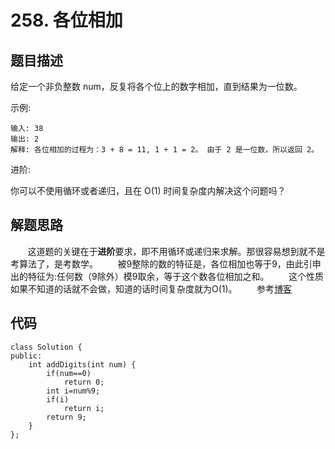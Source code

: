 # 258. 各位相加

## 题目描述
给定一个非负整数 num，反复将各个位上的数字相加，直到结果为一位数。
		
示例:
```
输入: 38
输出: 2 
解释: 各位相加的过程为：3 + 8 = 11, 1 + 1 = 2。 由于 2 是一位数，所以返回 2。
```
进阶:
		
你可以不使用循环或者递归，且在 O(1) 时间复杂度内解决这个问题吗？


## 解题思路
&#160; &#160; &#160; &#160;这道题的关键在于**进阶**要求，即不用循环或递归来求解。那很容易想到就不是考算法了，是考数学。
&#160; &#160; &#160; &#160;被9整除的数的特征是，各位相加也等于9，由此引申出的特征为:任何数（9除外）模9取余，等于这个数各位相加之和。
&#160; &#160; &#160; &#160;这个性质如果不知道的话就不会做，知道的话时间复杂度就为O(1)。
&#160; &#160; &#160; &#160;参考[博客](https://blog.csdn.net/chaonan_shen/article/details/79816080)

## 代码
```
class Solution {
public:
    int addDigits(int num) {
        if(num==0)
            return 0;
        int i=num%9;
        if(i)
            return i;
        return 9;
    }
};
```